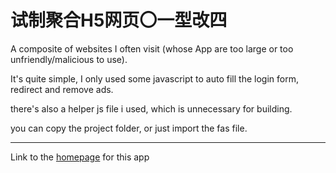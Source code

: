 # 试制聚合H5网页〇一型改四
A composite of websites I often visit (whose App are too large or too unfriendly/malicious to use).

It's quite simple, I only used some javascript to auto fill the login form, redirect and remove ads.

there's also a helper js file i used, which is  unnecessary for building.

you can copy the project folder, or just import the fas file.

---
Link to the [homepage](https://github.com/Theropod/FusionAPP-StartPage) for this app
